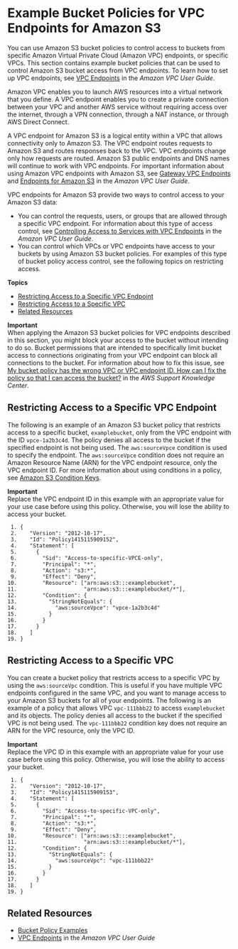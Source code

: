 # Example Bucket Policies for VPC Endpoints for Amazon S3<a name="example-bucket-policies-vpc-endpoint"></a>

You can use Amazon S3 bucket policies to control access to buckets from specific Amazon Virtual Private Cloud \(Amazon VPC\) endpoints, or specific VPCs\. This section contains example bucket policies that can be used to control Amazon S3 bucket access from VPC endpoints\. To learn how to set up VPC endpoints, see [VPC Endpoints](https://docs.aws.amazon.com/vpc/latest/userguide/vpc-endpoints.html) in the *Amazon VPC User Guide*\. 

Amazon VPC enables you to launch AWS resources into a virtual network that you define\. A VPC endpoint enables you to create a private connection between your VPC and another AWS service without requiring access over the internet, through a VPN connection, through a NAT instance, or through AWS Direct Connect\. 

A VPC endpoint for Amazon S3 is a logical entity within a VPC that allows connectivity only to Amazon S3\. The VPC endpoint routes requests to Amazon S3 and routes responses back to the VPC\. VPC endpoints change only how requests are routed\. Amazon S3 public endpoints and DNS names will continue to work with VPC endpoints\. For important information about using Amazon VPC endpoints with Amazon S3, see [Gateway VPC Endpoints](https://docs.aws.amazon.com/vpc/latest/userguide/vpce-gateway.html) and [Endpoints for Amazon S3](https://docs.aws.amazon.com/vpc/latest/userguide/vpc-endpoints-s3.html) in the *Amazon VPC User Guide*\. 

VPC endpoints for Amazon S3 provide two ways to control access to your Amazon S3 data: 
+ You can control the requests, users, or groups that are allowed through a specific VPC endpoint\. For information about this type of access control, see [Controlling Access to Services with VPC Endpoints](https://docs.aws.amazon.com/vpc/latest/userguide/vpc-endpoints-access.html) in the *Amazon VPC User Guide*\.
+ You can control which VPCs or VPC endpoints have access to your buckets by using Amazon S3 bucket policies\. For examples of this type of bucket policy access control, see the following topics on restricting access\.

**Topics**
+ [Restricting Access to a Specific VPC Endpoint](#example-bucket-policies-restrict-accesss-vpc-endpoint)
+ [Restricting Access to a Specific VPC](#example-bucket-policies-restrict-access-vpc)
+ [Related Resources](#example-bucket-policies-restrict-access-vpc-related-resources)

**Important**  
When applying the Amazon S3 bucket policies for VPC endpoints described in this section, you might block your access to the bucket without intending to do so\. Bucket permissions that are intended to specifically limit bucket access to connections originating from your VPC endpoint can block all connections to the bucket\. For information about how to fix this issue, see [My bucket policy has the wrong VPC or VPC endpoint ID\. How can I fix the policy so that I can access the bucket?](https://aws.amazon.com/premiumsupport/knowledge-center/s3-regain-access/) in the *AWS Support Knowledge Center*\.

## Restricting Access to a Specific VPC Endpoint<a name="example-bucket-policies-restrict-accesss-vpc-endpoint"></a>

The following is an example of an Amazon S3 bucket policy that restricts access to a specific bucket, `examplebucket`, only from the VPC endpoint with the ID `vpce-1a2b3c4d`\. The policy denies all access to the bucket if the specified endpoint is not being used\. The `aws:sourceVpce` condition is used to specify the endpoint\. The `aws:sourceVpce` condition does not require an Amazon Resource Name \(ARN\) for the VPC endpoint resource, only the VPC endpoint ID\. For more information about using conditions in a policy, see [Amazon S3 Condition Keys](amazon-s3-policy-keys.md)\.

**Important**  
Replace the VPC endpoint ID in this example with an appropriate value for your use case before using this policy\. Otherwise, you will lose the ability to access your bucket\.

```
 1. {
 2.    "Version": "2012-10-17",
 3.    "Id": "Policy1415115909152",
 4.    "Statement": [
 5.      {
 6.        "Sid": "Access-to-specific-VPCE-only",
 7.        "Principal": "*",
 8.        "Action": "s3:*",
 9.        "Effect": "Deny",
10.        "Resource": ["arn:aws:s3:::examplebucket",
11.                     "arn:aws:s3:::examplebucket/*"],
12.        "Condition": {
13.          "StringNotEquals": {
14.            "aws:sourceVpce": "vpce-1a2b3c4d"
15.          }
16.        }
17.      }
18.    ]
19. }
```

## Restricting Access to a Specific VPC<a name="example-bucket-policies-restrict-access-vpc"></a>

You can create a bucket policy that restricts access to a specific VPC by using the `aws:sourceVpc` condition\. This is useful if you have multiple VPC endpoints configured in the same VPC, and you want to manage access to your Amazon S3 buckets for all of your endpoints\. The following is an example of a policy that allows VPC `vpc-111bbb22` to access `examplebucket` and its objects\. The policy denies all access to the bucket if the specified VPC is not being used\. The `vpc-111bbb22` condition key does not require an ARN for the VPC resource, only the VPC ID\.

**Important**  
Replace the VPC ID in this example with an appropriate value for your use case before using this policy\. Otherwise, you will lose the ability to access your bucket\.

```
 1. {
 2.    "Version": "2012-10-17",
 3.    "Id": "Policy1415115909153",
 4.    "Statement": [
 5.      {
 6.        "Sid": "Access-to-specific-VPC-only",
 7.        "Principal": "*",
 8.        "Action": "s3:*",
 9.        "Effect": "Deny",
10.        "Resource": ["arn:aws:s3:::examplebucket",
11.                     "arn:aws:s3:::examplebucket/*"],
12.        "Condition": {
13.          "StringNotEquals": {
14.            "aws:sourceVpc": "vpc-111bbb22"
15.          }
16.        }
17.      }
18.    ]
19. }
```

## Related Resources<a name="example-bucket-policies-restrict-access-vpc-related-resources"></a>
+ [Bucket Policy Examples](example-bucket-policies.md)
+ [VPC Endpoints](https://docs.aws.amazon.com/vpc/latest/userguide/vpc-endpoints.html) in the *Amazon VPC User Guide*